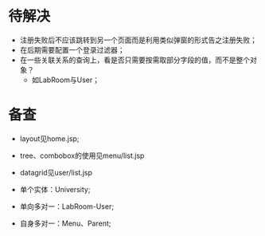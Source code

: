 # 待解决

* 注册失败后不应该跳转到另一个页面而是利用类似弹窗的形式告之注册失败；
* 在后期需要配置一个登录过滤器；
* 在一些关联关系的查询上，看是否只需要按需取部分字段的值，而不是整个对象？
    * 如LabRoom与User；

# 备查

* layout见home.jsp;
* tree、combobox的使用见menu/list.jsp
* datagrid见user/list.jsp


* 单个实体：University;
* 单向多对一：LabRoom-User;
* 自身多对一：Menu、Parent;


